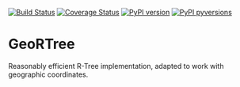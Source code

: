 [![Build Status](https://travis-ci.org/gflorio/geortree.svg?branch=master)](https://travis-ci.org/gflorio/geortree)
[![Coverage Status](https://coveralls.io/repos/github/GFlorio/geortree/badge.svg?branch=master)](https://coveralls.io/github/GFlorio/geortree?branch=master)
[![PyPI version](https://badge.fury.io/py/geortree.svg)](https://badge.fury.io/py/geortree)
[![PyPI pyversions](https://img.shields.io/pypi/pyversions/geortree.svg)](https://pypi.python.org/pypi/geortree/)

# GeoRTree

Reasonably efficient R-Tree implementation, adapted to work with geographic coordinates.
